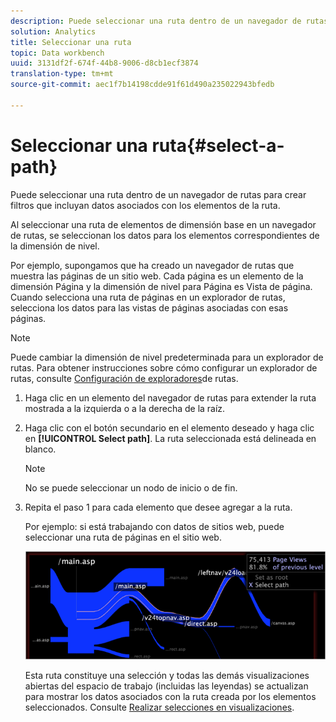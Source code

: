 ```yaml
---
description: Puede seleccionar una ruta dentro de un navegador de rutas para crear filtros que incluyan datos asociados con los elementos de la ruta.
solution: Analytics
title: Seleccionar una ruta
topic: Data workbench
uuid: 3131df2f-674f-44b8-9006-d8cb1ecf3874
translation-type: tm+mt
source-git-commit: aec1f7b14198cdde91f61d490a235022943bfedb

---
```



# Seleccionar una ruta{#select-a-path}

Puede seleccionar una ruta dentro de un navegador de rutas para crear filtros que incluyan datos asociados con los elementos de la ruta.

Al seleccionar una ruta de elementos de dimensión base en un navegador de rutas, se seleccionan los datos para los elementos correspondientes de la dimensión de nivel.

Por ejemplo, supongamos que ha creado un navegador de rutas que muestra las páginas de un sitio web. Cada página es un elemento de la dimensión Página y la dimensión de nivel para Página es Vista de página. Cuando selecciona una ruta de páginas en un explorador de rutas, selecciona los datos para las vistas de páginas asociadas con esas páginas.

>[!NOTE]
>
>Puede cambiar la dimensión de nivel predeterminada para un explorador de rutas. Para obtener instrucciones sobre cómo configurar un explorador de rutas, consulte [Configuración de exploradores](../../../../home/c-get-started/c-intf-anlys-ftrs/t-config-path-brwsr.md#task-bbb3ddaa140a414f984b697c2b8202a3)de rutas.

1. Haga clic en un elemento del navegador de rutas para extender la ruta mostrada a la izquierda o a la derecha de la raíz.
1. Haga clic con el botón secundario en el elemento deseado y haga clic en **[!UICONTROL Select path]**. La ruta seleccionada está delineada en blanco.

   >[!NOTE]
   >
   >No se puede seleccionar un nodo de inicio o de fin.

1. Repita el paso 1 para cada elemento que desee agregar a la ruta.

   Por ejemplo: si está trabajando con datos de sitios web, puede seleccionar una ruta de páginas en el sitio web.

   ![](assets/client-path.png)

   Esta ruta constituye una selección y todas las demás visualizaciones abiertas del espacio de trabajo (incluidas las leyendas) se actualizan para mostrar los datos asociados con la ruta creada por los elementos seleccionados. Consulte [Realizar selecciones en visualizaciones](../../../../home/c-get-started/c-vis/c-sel-vis/c-sel-vis.md#concept-012870ec22c7476e9afbf3b8b2515746).

